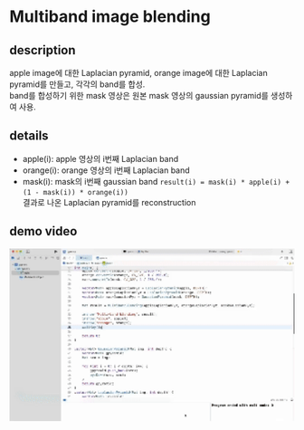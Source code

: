 # Multiband image blending
## description
apple image에 대한 Laplacian pyramid, orange image에 대한 Laplacian pyramid를 만들고, 각각의 band를 합성.  
band를 합성하기 위한 mask 영상은 원본 mask 영상의 gaussian pyramid를 생성하여 사용.  

## details
- apple(i): apple 영상의 i번째 Laplacian band
- orange(i): orange 영상의 i번째 Laplacian band
- mask(i): mask의 i번째 gaussian band
`result(i) = mask(i) * apple(i) + (1 - mask(i)) * orange(i))`  
결과로 나온 Laplacian pyramid를 reconstruction

## demo video
<img src="./assets/demo.gif" width="1080">